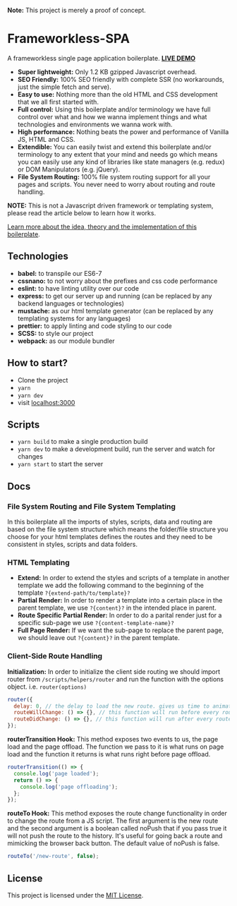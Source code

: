 **Note:** This project is merely a proof of concept.

# Frameworkless-SPA

A frameworkless single page application boilerplate. [**LIVE DEMO**](http://movie-collection.amin52j.com)

- **Super lightweight:** Only 1.2 KB gzipped Javascript overhead.
- **SEO Friendly:** 100% SEO friendly with complete SSR (no workarounds, just the simple fetch and serve).
- **Easy to use:** Nothing more than the old HTML and CSS development that we all first started with.
- **Full control:** Using this boilerplate and/or terminology we have full control over what and how we wanna implement things and what technologies and environments we wanna work with.
- **High performance:** Nothing beats the power and performance of Vanilla JS, HTML and CSS.
- **Extendible:** You can easily twist and extend this boilerplate and/or terminology to any extent that your mind and needs go which means you can easily use any kind of libraries like state managers (e.g. redux) or DOM Manipulators (e.g. jQuery).
- **File System Routing:** 100% file system routing support for all your pages and scripts. You never need to worry about routing and route handling.

**NOTE:** This is not a Javascript driven framework or templating system, please read the article below to learn how it works.

[Learn more about the idea, theory and the implementation of this boilerplate](https://medium.com/@a.jafari.90/framework-less-single-page-application-a547325f6e0c).

## Technologies

- **babel:** to transpile our ES6-7
- **cssnano:** to not worry about the prefixes and css code performance
- **eslint:** to have linting utility over our code
- **express:** to get our server up and running (can be replaced by any backend languages or technologies)
- **mustache:** as our html template generator (can be replaced by any templating systems for any languages)
- **prettier:** to apply linting and code styling to our code
- **SCSS:** to style our project
- **webpack:** as our module bundler

## How to start?

- Clone the project
- `yarn`
- `yarn dev`
- visit [localhost:3000](http://127.0.0.1:3000)

## Scripts

- `yarn build` to make a single production build
- `yarn dev` to make a development build, run the server and watch for changes
- `yarn start` to start the server

## Docs

### File System Routing and File System Templating

In this boilerplate all the imports of styles, scripts, data and routing are based on the file system structure which means the folder/file structure you choose for your html templates defines the routes and they need to be consistent in styles, scripts and data folders.

### HTML Templating

- **Extend:** In order to extend the styles and scripts of a template in another template we add the following command to the beginning of the template `?{extend-path/to/template}?`
- **Partial Render:** In order to render a template into a certain place in the parent template, we use `?{content}?` in the intended place in parent.
- **Route Specific Partial Render:** In order to do a parital render just for a specific sub-page we use `?{content-template-name}?`
- **Full Page Render:** If we want the sub-page to replace the parent page, we should leave out `?{content}?` in the parent template.

### Client-Side Route Handling

**Initialization:** In order to initialize the client side routing we should import router from `/scripts/helpers/router` and run the function with the options object. i.e. `router(options)`

```js
router({
  delay: 0, // the delay to load the new route. gives us time to animate the page offload
  routeWillChange: () => {}, // this function will run before every route change
  routeDidChange: () => {}, // this function will run after every route change
});
```

**routerTransition Hook:** This method exposes two events to us, the page load and the page offload. The function we pass to it is what runs on page load and the function it returns is what runs right before page offload.

```js
routerTransition(() => {
  console.log('page loaded');
  return () => {
    console.log('page offloading');
  };
});
```

**routeTo Hook:** This method exposes the route change functionality in order to change the route from a JS script. The first argument is the new route and the second argument is a boolean called noPush that if you pass true it will not push the route to the history. It's useful for going back a route and mimicking the browser back button. The default value of noPush is false. 

```js
routeTo('/new-route', false);
```

## License

This project is licensed under the [MIT License](https://github.com/Amin52J/frameworkless-spa/blob/master/LICENSE).
